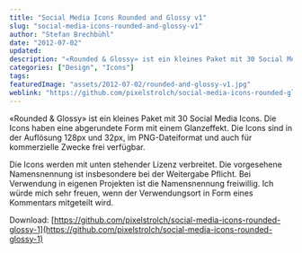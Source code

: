 ```yaml
---
title: "Social Media Icons Rounded and Glossy v1"
slug: "social-media-icons-rounded-and-glossy-v1"
author: "Stefan Brechbühl"
date: "2012-07-02"
updated: 
description: "«Rounded & Glossy» ist ein kleines Paket mit 30 Social Media Icons. Die Icons haben eine abgerundete Form mit einem Glanzeffekt."
categories: ["Design", "Icons"]
tags:
featuredImage: "assets/2012-07-02/rounded-and-glossy-v1.jpg"
weblink: "https://github.com/pixelstrolch/social-media-icons-rounded-glossy-1"
---
```

«Rounded & Glossy» ist ein kleines Paket mit 30 Social Media Icons. Die Icons haben eine abgerundete Form mit einem Glanzeffekt. Die Icons sind in der Auflösung 128px und 32px, im PNG-Dateiformat und auch für kommerzielle Zwecke frei verfügbar.

Die Icons werden mit unten stehender Lizenz verbreitet. Die vorgesehene Namensnennung ist insbesondere bei der Weitergabe Pflicht. Bei Verwendung in eigenen Projekten ist die Namensnennung freiwillig. Ich würde mich sehr freuen, wenn der Verwendungsort in Form eines Kommentars mitgeteilt wird.

Download: [https://github.com/pixelstrolch/social-media-icons-rounded-glossy-1](https://github.com/pixelstrolch/social-media-icons-rounded-glossy-1)
